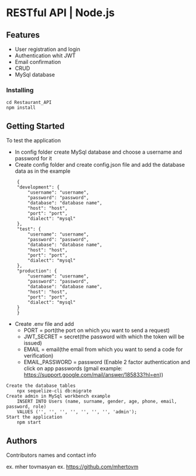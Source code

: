 # RESTful API | Node.js

## Features

* User registration and login
* Authentication whit JWT
* Email confirmation
* CRUD
* MySql database

### Installing

```
cd Restaurant_API
npm install
```

## Getting Started

To test the application

* In config folder create MySql database and choose a username and password for it
* Create config folder and create config.json file and add the database data as in the example
```
    {
    "development": {
        "username": "username",
        "password": "password",
        "database": "database name",
        "host": "host",
        "port": "port",
        "dialect": "mysql"
    },
    "test": {
        "username": "username",
        "password": "password",
        "database": "database name",
        "host": "host",
        "port": "port",
        "dialect": "mysql"
    },
    "production": {
        "username": "username",
        "password": "password",
        "database": "database name",
        "host": "host",
        "port": "port",
        "dialect": "mysql"
    }
    }
```

* Create .env file and add 
    * PORT = port(the port on which you want to send a request)
    * JWT_SECRET = secret(the password with which the token will be issued)
    * EMAIL = email(the email from which you want to send a code for verification)
    * EMAIL_PASSWORD = password (Enable 2 factor authentication and click on app passwords (gmail example: https://support.google.com/mail/answer/185833?hl=en))

```
Create the database tables
    npx sequelize-cli db:migrate
Create admin in MySql workbench example
    INSERT INTO Users (name, surname, gender, age, phone, email, password, role)
    VALUES ('', '', '', '', '', '', '', 'admin');
Start the application
    npm start
```

## Authors

Contributors names and contact info

ex. mher tovmasyan
ex. https://github.com/mhertovm